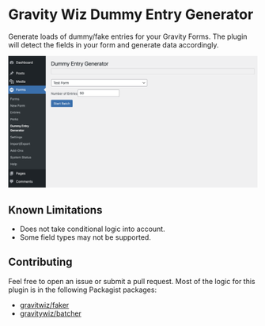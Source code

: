 # Gravity Wiz Dummy Entry Generator

Generate loads of dummy/fake entries for your Gravity Forms. The plugin will detect the fields in your form
and generate data accordingly.

![Gravity Wiz Dummy Entry Generator](./screenshots/1.png)

## Known Limitations

* Does not take conditional logic into account.
* Some field types may not be supported.

## Contributing

Feel free to open an issue or submit a pull request. Most of the logic for this plugin is in the following Packagist
packages:

- [gravitwiz/faker](https://packagist.org/packages/gravitywiz/faker)
- [gravitywiz/batcher](https://packagist.org/packages/gravitywiz/batcher)
